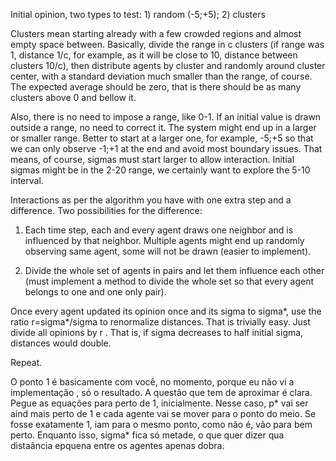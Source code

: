 Initial opinion, two types to test: 1) random (-5;+5); 2) clusters

Clusters mean starting already with a few crowded regions and almost empty space
between. Basically, divide the range in c clusters (if range was 1, distance
1/c, for example, as it will be close to 10, distance between clusters 10/c),
then distribute agents by cluster and randomly around cluster center, with a
standard deviation much smaller than the range, of course. The expected average
should be zero, that is there should be as many clusters above 0 and bellow it.

Also, there is no need to impose a range, like 0-1. If an initial value is drawn
outside a range, no need to correct it. The system might end up in a larger or
smaller range. Better to start at a larger one, for example, -5;+5 so that we
can only observe -1;+1 at the end and avoid most boundary issues. That means, of
course, sigmas must start larger to allow interaction. Initial sigmas might be
in the 2-20 range, we certainly want to explore the 5-10 interval.


Interactions as per the algorithm you have with one extra step and a difference.
Two possibilities for the difference:


1) Each time step, each and every agent draws one neighbor and is influenced by
that neighbor. Multiple agents might end up randomly observing same agent, some
will not be drawn (easier to implement).

2) Divide the whole set of agents in pairs and let them influence each other
(must implement a method to divide the whole set so that every agent belongs to
one and one only pair).


Once every agent updated its opinion once and its sigma to sigma*, use the ratio
r=sigma*/sigma to renormalize distances. That is trivially easy. Just divide all
opinions by r . That is, if sigma decreases to half initial sigma, distances
would double.


Repeat.



O ponto 1 é basicamente com você, no momento, porque eu não vi a implementação ,
só o resultado. A questão que tem de aproximar é clara. Pegue as equações para
perto de 1, inicialmente. Nesse caso, p* vai ser aind mais perto de 1 e cada
agente vai se mover para o ponto do meio. Se fosse exatamente 1, iam para o
mesmo ponto, como não é, vão para bem perto. Enquanto isso, sigma* fica só
metade, o que quer dizer qua distaância epquena entre os agentes apenas dobra.
